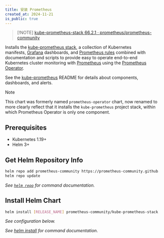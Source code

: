 ```yaml
---
title: 安装 Prometheus
created_at: 2024-11-21
is_public: true
---
```


> [!NOTE] [kube-prometheus-stack 66.2.1 · prometheus/prometheus-community](https://artifacthub.io/packages/helm/prometheus-community/kube-prometheus-stack)

Installs the [kube-prometheus stack](https://github.com/prometheus-operator/kube-prometheus), a collection of Kubernetes manifests, [Grafana](http://grafana.com/) dashboards, and [Prometheus rules](https://prometheus.io/docs/prometheus/latest/configuration/recording_rules/) combined with documentation and scripts to provide easy to operate end-to-end Kubernetes cluster monitoring with [Prometheus](https://prometheus.io/) using the [Prometheus Operator](https://github.com/prometheus-operator/prometheus-operator).

See the [kube-prometheus](https://github.com/prometheus-operator/kube-prometheus) README for details about components, dashboards, and alerts.

> [!NOTE]
> This chart was formerly named `prometheus-operator` chart, now renamed to more clearly reflect that it installs the `kube-prometheus` project stack, within which Prometheus Operator is only one component.

## Prerequisites

- Kubernetes 1.19+
- Helm 3+

## Get Helm Repository Info

```bash
helm repo add prometheus-community https://prometheus-community.github.io/helm-charts
helm repo update
```

_See [`helm repo`](https://helm.sh/docs/helm/helm_repo/) for command documentation._

## Install Helm Chart

```bash
helm install [RELEASE_NAME] prometheus-community/kube-prometheus-stack
```

_See configuration below._

_See [helm install](https://helm.sh/docs/helm/helm_install/) for command documentation._
